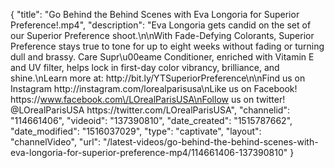 {
    "title": "Go Behind the Behind Scenes with Eva Longoria for Superior Preference!.mp4",
    "description": "Eva Longoria gets candid on the set of our Superior Preference shoot.\n\nWith Fade-Defying Colorants, Superior Preference stays true to tone for up to eight weeks without fading or turning dull and brassy. Care Supr\u00eame Conditioner, enriched with Vitamin E and UV filter, helps lock in first-day color vibrancy, brilliance, and shine.\nLearn more at: http:\/\/bit.ly\/YTSuperiorPreference\n\nFind us on Instagram http:\/\/instagram.com\/lorealparisusa\nLike us on Facebook! https:\/\/www.facebook.com\/LOrealParisUSA\nFollow us on twitter! @LOrealParisUSA https:\/\/twitter.com\/LOrealParisUSA",
    "channelid": "114661406",
    "videoid": "137390810",
    "date_created": "1515787662",
    "date_modified": "1516037029",
    "type": "captivate",
    "layout": "channelVideo",
    "url": "\/latest-videos\/go-behind-the-behind-scenes-with-eva-longoria-for-superior-preference-mp4\/114661406-137390810"
}